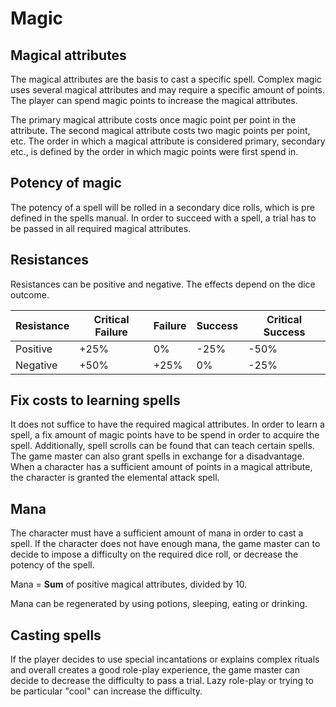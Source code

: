 # Magic
## Magical attributes
The magical attributes are the basis to cast a specific spell.
Complex magic uses several magical attributes and may require a specific amount of points.
The player can spend magic points to increase the magical attributes.

The primary magical attribute costs once magic point per point in the attribute.
The second magical attribute costs two magic points per point, etc.
The order in which a magical attribute is considered primary, secondary etc., 
is defined by the order in which magic points were first spend in.

## Potency of magic
The potency of a spell will be rolled in a secondary dice rolls, which is pre defined in the spells manual.
In order to succeed with a spell, a trial has to be passed in all required magical attributes.

## Resistances
Resistances can be positive and negative. The effects depend on the dice outcome. 

| Resistance | Critical Failure | Failure | Success | Critical Success |
| ---------- | ---------------- | ------- | ------- | ---------------- |
| Positive | +25% | 0% | -25% | -50% |
| Negative | +50% | +25% | 0% | -25% |  

## Fix costs to learning spells
It does not suffice to have the required magical attributes. 
In order to learn a spell, a fix amount of magic points have to be spend in order to acquire the spell.
Additionally, spell scrolls can be found that can teach certain spells.
The game master can also grant spells in exchange for a disadvantage.
When a character has a sufficient amount of points in a magical attribute, 
the character is granted the elemental attack spell.

## Mana
The character must have a sufficient amount of mana in order to cast a spell.
If the character does not have enough mana, the game master can to decide to impose a difficulty on the required dice roll, 
or decrease the potency of the spell.

Mana = **Sum** of positive magical attributes, divided by 10.

Mana can be regenerated by using potions, sleeping, eating or drinking.

## Casting spells
If the player decides to use special incantations or explains complex rituals 
and overall creates a good role-play experience, the game master can decide to decrease the difficulty to pass a trial.
Lazy role-play or trying to be particular "cool" can increase the difficulty.
